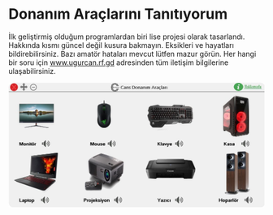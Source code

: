 # Donanım Araçlarını Tanıtıyorum

İlk geliştirmiş olduğum programlardan biri lise projesi olarak tasarlandı.
Hakkında kısmı güncel değil kusura bakmayın.
Eksikleri ve hayatları bildirebilirsiniz.
Bazı amatör hataları mevcut lütfen mazur görün. 
Her hangi bir soru için www.ugurcan.rf.gd adresinden tüm iletişim bilgilerine ulaşabilirsiniz.


![](/Screen/donanım.jpg)

